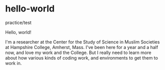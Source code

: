 # hello-world
practice/test

Hello, world!

I'm a researcher at the Center for the Study of Science in Muslim Societies at Hampshire College, Amherst, Mass.  I've been here for a year and a half now, and love my work and the College.  But I really need to learn more about how various kinds of coding work, and environments to get them to work in.
